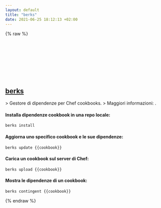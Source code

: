```yaml
---
layout: default
title: "berks"
date: 2021-06-25 18:12:13 +02:00
---
```

{% raw %}
<h2 id="berks">
  <a href="/it/common/berks.html">berks</a> <a href="#berks"><svg class="icon">
    <use href="/assets/images/unicode_sprite.svg#link" />
  </svg></a>
</h2>
> Gestore di dipendenze per Chef cookbooks.
> Maggiori informazioni: <https://docs.chef.io/berkshelf.html>.

#### Installa dipendenze cookbook in una repo locale:
```shell
berks install
```
#### Aggiorna uno specifico cookbook e le sue dipendenze:
```shell
berks update {{cookbook}}
```
#### Carica un cookbook sul server di Chef:
```shell
berks upload {{cookbook}}
```
#### Mostra le dipendenze di un cookbook:
```shell
berks contingent {{cookbook}}
```
{% endraw %}